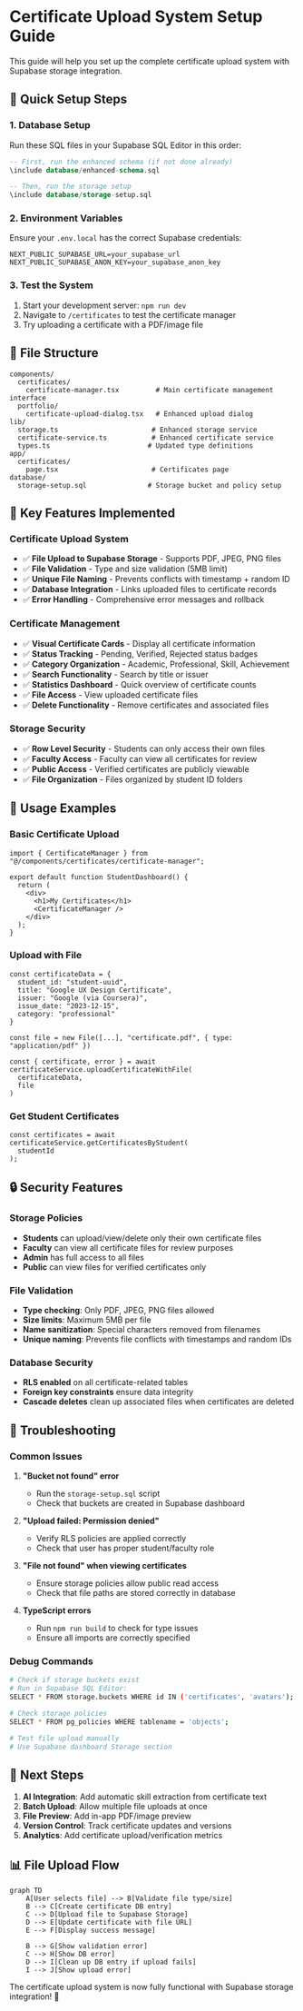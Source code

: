 # Certificate Upload System Setup Guide

This guide will help you set up the complete certificate upload system with Supabase storage integration.

## 🚀 Quick Setup Steps

### 1. Database Setup

Run these SQL files in your Supabase SQL Editor in this order:

```sql
-- First, run the enhanced schema (if not done already)
\include database/enhanced-schema.sql

-- Then, run the storage setup
\include database/storage-setup.sql
```

### 2. Environment Variables

Ensure your `.env.local` has the correct Supabase credentials:

```env
NEXT_PUBLIC_SUPABASE_URL=your_supabase_url
NEXT_PUBLIC_SUPABASE_ANON_KEY=your_supabase_anon_key
```

### 3. Test the System

1. Start your development server: `npm run dev`
2. Navigate to `/certificates` to test the certificate manager
3. Try uploading a certificate with a PDF/image file

## 📁 File Structure

```
components/
  certificates/
    certificate-manager.tsx         # Main certificate management interface
  portfolio/
    certificate-upload-dialog.tsx   # Enhanced upload dialog
lib/
  storage.ts                       # Enhanced storage service
  certificate-service.ts           # Enhanced certificate service
  types.ts                        # Updated type definitions
app/
  certificates/
    page.tsx                       # Certificates page
database/
  storage-setup.sql               # Storage bucket and policy setup
```

## 🔧 Key Features Implemented

### Certificate Upload System

- ✅ **File Upload to Supabase Storage** - Supports PDF, JPEG, PNG files
- ✅ **File Validation** - Type and size validation (5MB limit)
- ✅ **Unique File Naming** - Prevents conflicts with timestamp + random ID
- ✅ **Database Integration** - Links uploaded files to certificate records
- ✅ **Error Handling** - Comprehensive error messages and rollback

### Certificate Management

- ✅ **Visual Certificate Cards** - Display all certificate information
- ✅ **Status Tracking** - Pending, Verified, Rejected status badges
- ✅ **Category Organization** - Academic, Professional, Skill, Achievement
- ✅ **Search Functionality** - Search by title or issuer
- ✅ **Statistics Dashboard** - Quick overview of certificate counts
- ✅ **File Access** - View uploaded certificate files
- ✅ **Delete Functionality** - Remove certificates and associated files

### Storage Security

- ✅ **Row Level Security** - Students can only access their own files
- ✅ **Faculty Access** - Faculty can view all certificates for review
- ✅ **Public Access** - Verified certificates are publicly viewable
- ✅ **File Organization** - Files organized by student ID folders

## 🎯 Usage Examples

### Basic Certificate Upload

```tsx
import { CertificateManager } from "@/components/certificates/certificate-manager";

export default function StudentDashboard() {
  return (
    <div>
      <h1>My Certificates</h1>
      <CertificateManager />
    </div>
  );
}
```

### Upload with File

```tsx
const certificateData = {
  student_id: "student-uuid",
  title: "Google UX Design Certificate",
  issuer: "Google (via Coursera)",
  issue_date: "2023-12-15",
  category: "professional"
}

const file = new File([...], "certificate.pdf", { type: "application/pdf" })

const { certificate, error } = await certificateService.uploadCertificateWithFile(
  certificateData,
  file
)
```

### Get Student Certificates

```tsx
const certificates = await certificateService.getCertificatesByStudent(
  studentId
);
```

## 🔒 Security Features

### Storage Policies

- **Students** can upload/view/delete only their own certificate files
- **Faculty** can view all certificate files for review purposes
- **Admin** has full access to all files
- **Public** can view files for verified certificates only

### File Validation

- **Type checking**: Only PDF, JPEG, PNG files allowed
- **Size limits**: Maximum 5MB per file
- **Name sanitization**: Special characters removed from filenames
- **Unique naming**: Prevents file conflicts with timestamps and random IDs

### Database Security

- **RLS enabled** on all certificate-related tables
- **Foreign key constraints** ensure data integrity
- **Cascade deletes** clean up associated files when certificates are deleted

## 🐛 Troubleshooting

### Common Issues

1. **"Bucket not found" error**

   - Run the `storage-setup.sql` script
   - Check that buckets are created in Supabase dashboard

2. **"Upload failed: Permission denied"**

   - Verify RLS policies are applied correctly
   - Check that user has proper student/faculty role

3. **"File not found" when viewing certificates**

   - Ensure storage policies allow public read access
   - Check that file paths are stored correctly in database

4. **TypeScript errors**
   - Run `npm run build` to check for type issues
   - Ensure all imports are correctly specified

### Debug Commands

```bash
# Check if storage buckets exist
# Run in Supabase SQL Editor:
SELECT * FROM storage.buckets WHERE id IN ('certificates', 'avatars');

# Check storage policies
SELECT * FROM pg_policies WHERE tablename = 'objects';

# Test file upload manually
# Use Supabase dashboard Storage section
```

## 🔄 Next Steps

1. **AI Integration**: Add automatic skill extraction from certificate text
2. **Batch Upload**: Allow multiple file uploads at once
3. **File Preview**: Add in-app PDF/image preview
4. **Version Control**: Track certificate updates and versions
5. **Analytics**: Add certificate upload/verification metrics

## 📊 File Upload Flow

```mermaid
graph TD
    A[User selects file] --> B[Validate file type/size]
    B --> C[Create certificate DB entry]
    C --> D[Upload file to Supabase Storage]
    D --> E[Update certificate with file URL]
    E --> F[Display success message]

    B --> G[Show validation error]
    C --> H[Show DB error]
    D --> I[Clean up DB entry if upload fails]
    I --> J[Show upload error]
```

The certificate upload system is now fully functional with Supabase storage integration! 🎉
